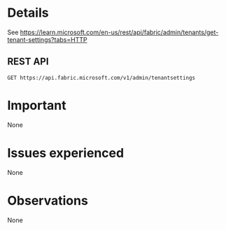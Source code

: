 # Details
See https://learn.microsoft.com/en-us/rest/api/fabric/admin/tenants/get-tenant-settings?tabs=HTTP

## REST API
```http
GET https://api.fabric.microsoft.com/v1/admin/tenantsettings
```

# Important
None

# Issues experienced
None

# Observations
None